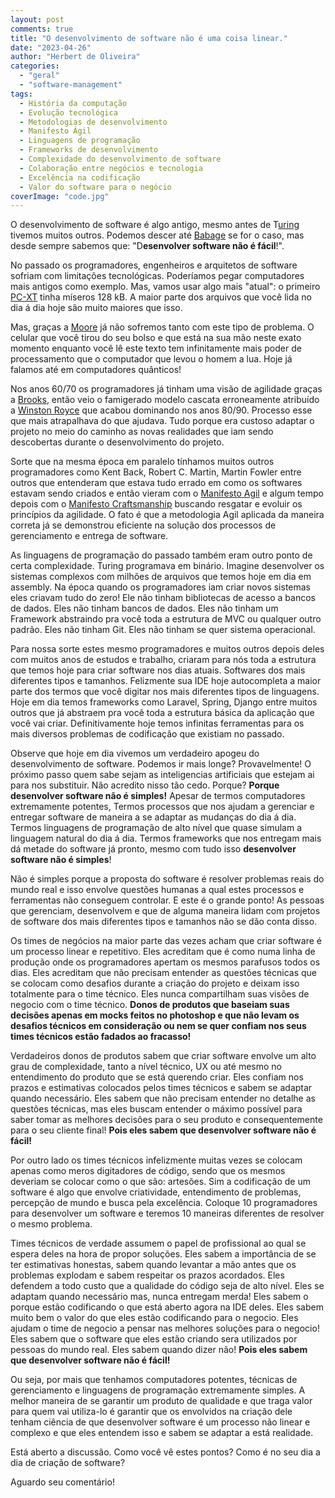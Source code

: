 ```yaml
---
layout: post
comments: true
title: "O desenvolvimento de software não é uma coisa linear."
date: "2023-04-26"
author: "Herbert de Oliveira"
categories: 
  - "geral"
  - "software-management"
tags: 
  - História da computação
  - Evolução tecnológica
  - Metodologias de desenvolvimento
  - Manifesto Ágil
  - Linguagens de programação
  - Frameworks de desenvolvimento
  - Complexidade do desenvolvimento de software
  - Colaboração entre negócios e tecnologia
  - Excelência na codificação
  - Valor do software para o negócio
coverImage: "code.jpg"
---
```


O desenvolvimento de software é algo antigo, mesmo antes de T[uring](https://pt.wikipedia.org/wiki/Alan_Turing) tivemos muitos outros. Podemos descer até [Babage](https://pt.wikipedia.org/wiki/M%C3%A1quina_anal%C3%ADtica) se for o caso, mas desde sempre sabemos que: "D**esenvolver software não é fácil**!".

No passado os programadores, engenheiros e arquitetos de software sofriam com limitações tecnológicas. Poderíamos pegar computadores mais antigos como exemplo. Mas, vamos usar algo mais "atual": o primeiro [PC-XT](https://pt.wikipedia.org/wiki/IBM_Personal_Computer_XT) tinha míseros 128 kB. A maior parte dos arquivos que você lida no dia á dia hoje são muito maiores que isso.

Mas, graças a [Moore](https://pt.wikipedia.org/wiki/Lei_de_Moore) já não sofremos tanto com este tipo de problema. O celular que você tirou do seu bolso e que está na sua mão neste exato momento enquanto você lê este texto tem infinitamente mais poder de processamento que o computador que levou o homem a lua. Hoje já falamos até em computadores quânticos!

Nos anos 60/70 os programadores já tinham uma visão de agilidade graças a [Brooks](https://www.amazon.com.br/m%C3%ADtico-homem-m%C3%AAs-ensaios-engenharia-software/dp/8550802530/ref=sr_1_1_sspa?adgrpid=130734004753&hvadid=558423296771&hvdev=c&hvlocphy=1001765&hvnetw=g&hvqmt=e&hvrand=7293425334515937410&hvtargid=kwd-568996888036&hydadcr=5758_11235976&keywords=o+m%C3%ADtico+homem-m%C3%AAs&qid=1682462683&s=books&sr=1-1-spons&psc=1&spLa=ZW5jcnlwdGVkUXVhbGlmaWVyPUExODQ1VkVNMENaOVc4JmVuY3J5cHRlZElkPUEwMjg3MDc1MU8ySjNXTFVHNzZKQyZlbmNyeXB0ZWRBZElkPUEwNDE3MjU2MURHMklGU0M1RDFRUiZ3aWRnZXROYW1lPXNwX2F0ZiZhY3Rpb249Y2xpY2tSZWRpcmVjdCZkb05vdExvZ0NsaWNrPXRydWU=), então veio o famigerado modelo cascata erroneamente atribuído a [Winston Royce](https://en.wikipedia.org/wiki/Winston_W._Royce) que acabou dominando nos anos 80/90. Processo esse que mais atrapalhava do que ajudava. Tudo porque era custoso adaptar o projeto no meio do caminho as novas realidades que iam sendo descobertas durante o desenvolvimento do projeto.

Sorte que na mesma época em paralelo tínhamos muitos outros programadores como Kent Back, Robert C. Martin, Martin Fowler entre outros que entenderam que estava tudo errado em como os softwares estavam sendo criados e então vieram com o [Manifesto Agil](https://agilemanifesto.org/iso/ptbr/manifesto.html) e algum tempo depois com o [Manifesto Craftsmanship](https://manifesto.softwarecraftsmanship.org/#/pt-br) buscando resgatar e evoluir os princípios da agilidade. O fato é que a metodologia Agil aplicada da maneira correta já se demonstrou eficiente na solução dos processos de gerenciamento e entrega de software.

As linguagens de programação do passado também eram outro ponto de certa complexidade. Turing programava em binário. Imagine desenvolver os sistemas complexos com milhões de arquivos que temos hoje em dia em assembly. Na época quando os programadores iam criar novos sistemas eles criavam tudo do zero! Ele não tinham bibliotecas de acesso a bancos de dados. Eles não tinham bancos de dados. Eles não tinham um Framework abstraindo pra você toda a estrutura de MVC ou qualquer outro padrão. Eles não tinham Git. Eles não tinham se quer sistema operacional.

Para nossa sorte estes mesmo programadores e muitos outros depois deles com muitos anos de estudos e trabalho, criaram para nós toda a estrutura que temos hoje para criar software nos dias atuais. Softwares dos mais diferentes tipos e tamanhos. Felizmente sua IDE hoje autocompleta a maior parte dos termos que você digitar nos mais diferentes tipos de linguagens. Hoje em dia temos frameworks como Laravel, Spring, Django entre muitos outros que já abstraem pra você toda a estrutura básica da aplicação que você vai criar. Definitivamente hoje temos infinitas ferramentas para os mais diversos problemas de codificação que existiam no passado.

Observe que hoje em dia vivemos um verdadeiro apogeu do desenvolvimento de software. Podemos ir mais longe? Provavelmente! O próximo passo quem sabe sejam as inteligencias artificiais que estejam ai para nos substituir. Não acredito nisso tão cedo. Porque? **Porque desenvolver software não é simples!** Apesar de termos computadores extremamente potentes, Termos processos que nos ajudam a gerenciar e entregar software de maneira a se adaptar as mudanças do dia á dia. Termos linguagens de programação de alto nível que quase simulam a linguagem natural do dia á dia. Termos frameworks que nos entregam mais dá metade do software já pronto, mesmo com tudo isso **desenvolver software não é simples**!

Não é simples porque a proposta do software é resolver problemas reais do mundo real e isso envolve questões humanas a qual estes processos e ferramentas não conseguem controlar. E este é o grande ponto! As pessoas que gerenciam, desenvolvem e que de alguma maneira lidam com projetos de software dos mais diferentes tipos e tamanhos não se dão conta disso.

Os times de negócios na maior parte das vezes acham que criar software é um processo linear e repetitivo. Eles acreditam que é como numa linha de produção onde os programadores apertam os mesmos parafusos todos os dias. Eles acreditam que não precisam entender as questões técnicas que se colocam como desafios durante a criação do projeto e deixam isso totalmente para o time técnico. Eles nunca compartilham suas visões de negocio com o time técnico. **Donos de produtos que baseiam suas decisões apenas em mocks feitos no photoshop e que não levam os desafios técnicos em consideração ou nem se quer confiam nos seus times técnicos estão fadados ao fracasso!**

Verdadeiros donos de produtos sabem que criar software envolve um alto grau de complexidade, tanto a nível técnico, UX ou até mesmo no entendimento do produto que se está querendo criar. Eles confiam nos prazos e estimativas colocados pelos times técnicos e sabem se adaptar quando necessário. Eles sabem que não precisam entender no detalhe as questões técnicas, mas eles buscam entender o máximo possível para saber tomar as melhores decisões para o seu produto e consequentemente para o seu cliente final! **Pois eles sabem que desenvolver software não é fácil!**

Por outro lado os times técnicos infelizmente muitas vezes se colocam apenas como meros digitadores de código, sendo que os mesmos deveriam se colocar como o que são: artesões. Sim a codificação de um software é algo que envolve criatividade, entendimento de problemas, percepção de mundo e busca pela excelência. Coloque 10 programadores para desenvolver um software e teremos 10 maneiras diferentes de resolver o mesmo problema.

Times técnicos de verdade assumem o papel de profissional ao qual se espera deles na hora de propor soluções. Eles sabem a importância de se ter estimativas honestas, sabem quando levantar a mão antes que os problemas explodam e sabem respeitar os prazos acordados. Eles defendem a todo custo que a qualidade do código seja de alto nível. Eles se adaptam quando necessário mas, nunca entregam merda! Eles sabem o porque estão codificando o que está aberto agora na IDE deles. Eles sabem muito bem o valor do que eles estão codificando para o negocio. Eles ajudam o time de negocio a pensar nas melhores soluções para o negocio! Eles sabem que o software que eles estão criando sera utilizados por pessoas do mundo real. Eles sabem quando dizer não! **Pois eles sabem que desenvolver software não é fácil!**

Ou seja, por mais que tenhamos computadores potentes, técnicas de gerenciamento e linguagens de programação extremamente simples. A melhor maneira de se garantir um produto de qualidade e que traga valor para quem vai utiliza-lo é garantir que os envolvidos na criação dele tenham ciência de que desenvolver software é um processo não linear e complexo e que eles entendem isso e sabem se adaptar a está realidade.

Está aberto a discussão. Como você vê estes pontos? Como é no seu dia a dia de criação de software?

Aguardo seu comentário!
